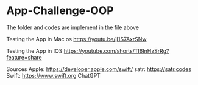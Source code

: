 # App-Challenge-OOP
The folder and codes are implement in the file above

Testing the App in Mac os
https://youtu.be/jI1S7AxrSNw

Testing the App in IOS
https://youtube.com/shorts/TI6InHzSrRg?feature=share

Sources
Apple: https://developer.apple.com/swift/
satr: https://satr.codes
Swift: https://www.swift.org
ChatGPT
